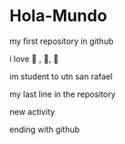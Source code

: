 # Hola-Mundo

my first repository in github

i love :football: , :basketball:, :pizza:

im student to utn san rafael


my last line in the repository

new activity

ending with github
